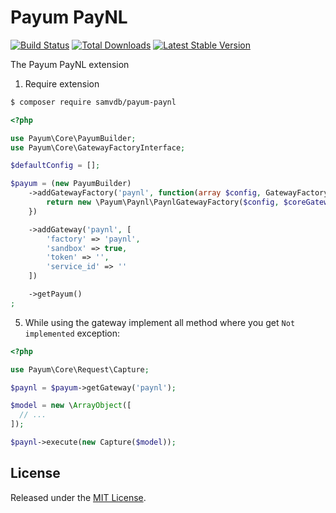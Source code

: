 # Payum PayNL
[![Build Status](https://travis-ci.com/samvdb/payum-paynl.svg?branch=master)](https://travis-ci.org/samvdb/Payum-paynl)
[![Total Downloads](https://poser.pugx.org/samvdb/Payum-paynl/d/total.png)](https://packagist.org/packages/samvdb/Payum-paynl)
[![Latest Stable Version](https://poser.pugx.org/samvdb/Payum-paynl/version.png)](https://packagist.org/packages/samvdb/Payum-paynl)


The Payum PayNL extension

1. Require extension

```bash
$ composer require samvdb/payum-paynl
```

```php
<?php

use Payum\Core\PayumBuilder;
use Payum\Core\GatewayFactoryInterface;

$defaultConfig = [];

$payum = (new PayumBuilder)
    ->addGatewayFactory('paynl', function(array $config, GatewayFactoryInterface $coreGatewayFactory) {
        return new \Payum\Paynl\PaynlGatewayFactory($config, $coreGatewayFactory);
    })

    ->addGateway('paynl', [
        'factory' => 'paynl',
        'sandbox' => true,
        'token' => '',
        'service_id' => ''
    ])

    ->getPayum()
;
```

5. While using the gateway implement all method where you get `Not implemented` exception:

```php
<?php

use Payum\Core\Request\Capture;

$paynl = $payum->getGateway('paynl');

$model = new \ArrayObject([
  // ...
]);

$paynl->execute(new Capture($model));
```


## License

Released under the [MIT License](LICENSE).

